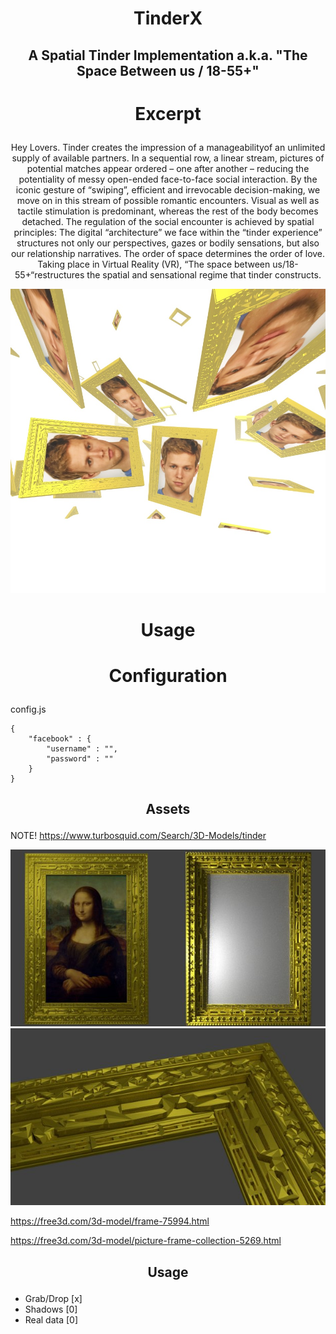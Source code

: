 # <p align="center">TinderX</p>

## <p align="center">A Spatial Tinder Implementation a.k.a. "The Space Between us / 18-55+"</p>

# <p align="center">Excerpt</p>

<p align="center">
Hey Lovers. 
Tinder creates the impression of a manageabilityof an unlimited supply of available partners. In a sequential row, a linear stream, pictures of potential matches appear ordered – one after another – reducing the potentiality of messy open-ended face-to-face social interaction. By the iconic gesture of “swiping”, efficient and irrevocable decision-making, we move on in this stream of possible romantic encounters. Visual as well as tactile stimulation is predominant, whereas the rest of the body becomes detached. The regulation of the social encounter is achieved by spatial principles: The digital “architecture” we face within the “tinder experience” structures not only our perspectives, gazes or bodily sensations, but also our relationship narratives. The order of space determines the order of love. Taking place in Virtual Reality (VR), “The space between us/18-55+“restructures the spatial and sensational regime that tinder constructs.
</p> 

<p align="center">
<img src="research/screen-1.jpg"/>
</p>

# <p align="center">Usage</p>

# <p align="center">Configuration</p>

config.js
```script
{
    "facebook" : {
        "username" : "",
        "password" : ""
    }
}

```

## <p align="center">Assets</p>

NOTE!
https://www.turbosquid.com/Search/3D-Models/tinder

<img src="research/research-frame-1.jpg"/>
<img src="research/research-frame-2.jpg"/>

https://free3d.com/3d-model/frame-75994.html

https://free3d.com/3d-model/picture-frame-collection-5269.html

## <p align="center">Usage</p>


- Grab/Drop [x]
- Shadows [0]
- Real data [0]
